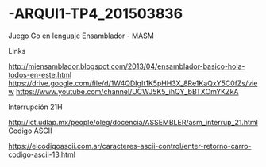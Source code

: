 # -ARQUI1-TP4_201503836
Juego Go en lenguaje Ensamblador - MASM

Links

http://miensamblador.blogspot.com/2013/04/ensamblador-basico-hola-todos-en-este.html
https://drive.google.com/file/d/1W4QDIgIt1K5pHH3X_8Re1KaQxY5C0fZs/view
https://www.youtube.com/channel/UCWJ5K5_ihQY_bBTXOmYKZkA

Interrupción 21H

http://ict.udlap.mx/people/oleg/docencia/ASSEMBLER/asm_interrup_21.html
Codigo ASCII

https://elcodigoascii.com.ar/caracteres-ascii-control/enter-retorno-carro-codigo-ascii-13.html
